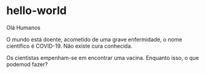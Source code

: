 # hello-world

Olá Humanos

O mundo está doente, acometido de uma grave enfermidade, o nome científico é COVID-19.
Não existe cura conhecida. 

Os cientistas empenham-se em encontrar uma vacina.
Enquanto isso, o que podemod fazer?
